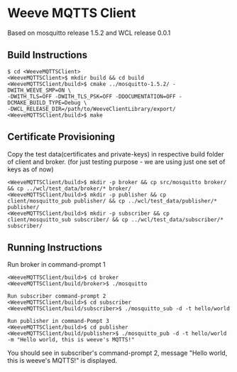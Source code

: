 Weeve MQTTS Client
==================

Based on mosquitto release 1.5.2 and WCL release 0.0.1

## Build Instructions

```shell
$ cd <WeeveMQTTSClient>  
<WeeveMQTTSClient>$ mkdir build && cd build  
<WeeveMQTTSClient/build>$ cmake ../mosquitto-1.5.2/ -DWITH_WEEVE_SMP=ON \
-DWITH_TLS=OFF -DWITH_TLS_PSK=OFF -DDOCUMENTATION=OFF -DCMAKE_BUILD_TYPE=Debug \
-DWCL_RELEASE_DIR=/path/to/WeeveClientLibrary/export/  
<WeeveMQTTSClient/build>$ make  
```

## Certificate Provisioning
Copy the test data(certificates and private-keys) in respective build folder of client and broker.
(for just testing purpose -  we are using just one set of keys as of now)
```shell
<WeeveMQTTSClient/build>$ mkdir -p broker && cp src/mosquitto broker/ && cp ../wcl/test_data/broker/* broker/
<WeeveMQTTSClient/build>$ mkdir -p publisher && cp client/mosquitto_pub publisher/ && cp ../wcl/test_data/publisher/* publisher/
<WeeveMQTTSClient/build>$ mkdir -p subscriber && cp client/mosquitto_sub subscriber/ && cp ../wcl/test_data/subscriber/* subscriber/
``` 

## Running Instructions

Run broker in command-prompt 1  
```shell
<WeeveMQTTSClient/build>$ cd broker  
<WeeveMQTTSClient/build/broker>$ ./mosquitto  
```

```shell
Run subscriber command-prompt 2  
<WeeveMQTTSClient/build>$ cd subscriber  
<WeeveMQTTSClient/build/subscriber>$ ./mosquitto_sub -d -t hello/world  
```

```shell
Run publisher in command-Pompt 3  
<WeeveMQTTSClient/build>$ cd publisher  
<WeeveMQTTSClient/build/publisher>$ ./mosquitto_pub -d -t hello/world -m "Hello world, this is weeve's MQTTS!"  
```

You should see in subscriber's command-prompt 2, message "Hello world, this is weeve's MQTTS!" is displayed.  
